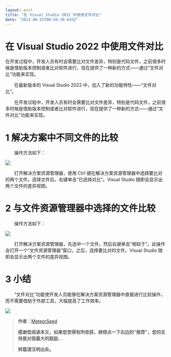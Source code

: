 ```yaml
---
layout: post
title: "在 Visual Studio 2022 中使用文件对比"
date: "2023-08-25T00:56:30.645Z"
---
```

在 Visual Studio 2022 中使用文件对比
============================

在开发过程中，开发人员有时会需要比对文件差异，特别是代码文件，之前很多时候是借助版本控制或者比对软件进行，现在提供了一种新的方式——通过“文件对比”功能来实现。

　　在最新版本的 Visual Studio 2022 中，加入了新的功能特性——“文件对比”。

　　在开发过程中，开发人员有时会需要比对文件差异，特别是代码文件，之前很多时候是借助版本控制或者比对软件进行，现在提供了一种新的方式——通过“文件对比”功能来实现。

**1 解决方案中不同文件的比较**
==================

　　操作方法如下：

![](https://img2023.cnblogs.com/blog/270073/202308/270073-20230824074554772-1840235037.gif)

　　打开解决方案资源管理器，使用 Ctrl 键在解决方案资源管理器中选择要比对的两个文件。选择文件后，右键单击“已选择对比”。Visual Studio 随即会显示出两个文件的差异视图。

**2 与文件资源管理器中选择的文件比较**
======================

　　操作方法如下：

![](https://img2023.cnblogs.com/blog/270073/202308/270073-20230824133727342-490110331.gif)

　　打开解决方案资源管理器，先选中一个文件，然后右键单击“相较于”。此操作会打开一个“文件资源管理器”窗口，之后，选择要比对的文件。Visual Studio 随即会显示出两个文件的差异视图。

**3 小结**
========

　　“文件对比”功能使开发人员能够在解决方案资源管理器中直接进行比较操作，而不需要借助于外部工具，大幅提高了工作效率。

![](https://img2023.cnblogs.com/blog/270073/202308/270073-20230824073938194-1189710718.png)

> **作者：**[MeteorSeed](http://www.cnblogs.com/MeteorSeed)
> 
> **感谢您阅读本文，如果您觉得有所收获，麻烦点一下右边的“推荐”，您的支持是对我最大的鼓励...**
> 
> **转载请注明出处。**